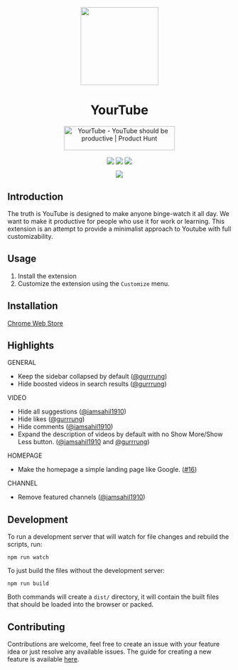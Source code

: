 <p align="center"><img src="https://www.flaticon.com/svg/static/icons/svg/3039/3039386.svg" align="center" width="175"></p>
<h1 align="center">YourTube</h1>
<p align="center">
<a href="https://www.producthunt.com/posts/yourtube?utm_source=badge-featured&utm_medium=badge&utm_souce=badge-yourtube" target="_blank"><img src="https://api.producthunt.com/widgets/embed-image/v1/featured.svg?post_id=269637&theme=dark" alt="YourTube - YouTube should be productive | Product Hunt" style="width: 250px; height: 54px;" width="250" height="54" /></a>
</p>
<p align="center">
<img src="https://img.shields.io/chrome-web-store/users/bepnbjanekhidnggbihpgmajjfgicobk" align="center">
<img src="https://img.shields.io/chrome-web-store/rating/bepnbjanekhidnggbihpgmajjfgicobk" align="center">
<img src="https://github.com/gurrrung/YourTube/workflows/YourTube/badge.svg" align="center">
</p>
<p align="center">
<img src="https://user-images.githubusercontent.com/30543444/95109474-41f5a200-075a-11eb-937a-70a9fa85b447.gif" align="center">
</p>

## Introduction

The truth is YouTube is designed to make anyone binge-watch it all day. We want to make it productive for people who use it for work or learning. This extension is an attempt to provide a minimalist approach to Youtube with full customizability.

## Usage
1) Install the extension
2) Customize the extension using the `Customize` menu.

## Installation

[Chrome Web Store](https://chrome.google.com/webstore/detail/yourtube/bepnbjanekhidnggbihpgmajjfgicobk)

## Highlights
GENERAL
- Keep the sidebar collapsed by default ([@gurrrung](https://github.com/gurrrung))
- Hide boosted videos in search results ([@gurrrung](https://github.com/gurrrung))

VIDEO
- Hide all suggestions ([@iamsahil1910](https://github.com/iamsahil1910))
- Hide likes ([@gurrrung](https://github.com/gurrrung))
- Hide comments ([@iamsahil1910](https://github.com/iamsahil1910))
- Expand the description of videos by default with no Show More/Show Less button. ([@iamsahil1910](https://github.com/iamsahil1910) and [@gurrrung](https://github.com/gurrrung))

HOMEPAGE
- Make the homepage a simple landing page like Google. ([#16](https://github.com/gurrrung/YourTube/issues/16))

CHANNEL
- Remove featured channels ([@iamsahil1910](https://github.com/iamsahil1910))


## Development

To run a development server that will watch for file changes and rebuild the scripts, run:

```
npm run watch
```

To just build the files without the development server:

```
npm run build
```

Both commands will create a `dist/` directory, it will contain the built files that should be loaded into the browser or packed.

## Contributing

Contributions are welcome, feel free to create an issue with your feature idea or just resolve any available issues. The guide for creating a new feature is available [here](https://github.com/gurrrung/YourTube/blob/master/CONTRIBUTING.md).
